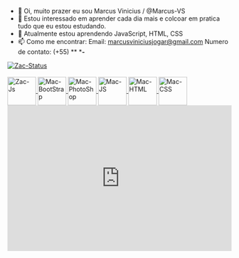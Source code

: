 - 👋 Oi, muito prazer eu sou Marcus Vinicius / @Marcus-VS
- 👀 Estou interessado em aprender cada dia mais e colcoar em pratica tudo que eu estou estudando.
- 🌱 Atualmente estou aprendendo JavaScript, HTML, CSS
- 📫 Como me encontrar:
Email: marcusviniciusjogar@gmail.com
Numero de contato: (+55) ** *****-****

<div>
  <a href="https://github.com/Marcus-VS">
  <img align="center" alt="Zac-Status" src="https://github-readme-stats.vercel.app/api/top-langs/?username=Marcus-VS&layout=compact"/>
    <div>
      <div style="display: inline_block"><br>
        <img align="center" alt="Zac-Js" height="64" width="64" src="https://icongr.am/devicon/nodejs-original.svg?size=97&color=currentColor">
        <img align="center" alt="Mac-BootStrap" height="64" width="64" src="https://icongr.am/devicon/bootstrap-plain-wordmark.svg?size=128&color=0011ff">
        <img align="center" alt="Mac-PhotoShop" height="64" width="64" src="https://icongr.am/devicon/photoshop-line.svg?size=128&color=0011ff">
        <img align="center" alt="Mac-JS" height="64" width="64" src="https://icongr.am/devicon/javascript-plain.svg?size=128&color=0011ff">
        <img align="center" alt="Mac-HTML" height="64" width="64" src="https://icongr.am/devicon/postgresql-original.svg?size=97&color=currentColor">
        <img align="center" alt="Mac-CSS" height="64" width="64" src="https://icongr.am/devicon/git-original.svg?size=978&color=currentColor">
      </div>
   </div>
</div>
<div style='position:relative; padding-bottom:calc(56.33% + 44px)'><iframe src='https://gfycat.com/ifr/BareEarlyCanadagoose' frameborder='0' scrolling='no' width='100%' height='100%' style='position:absolute;top:0;left:0;' allowfullscreen></iframe>
<! ---
Marcus-VS / Marcus-VS é um repositório ✨ especial ✨ porque seu `README.md` (este arquivo) aparece em seu perfil GitHub.
Você pode clicar no link Visualizar para ver as alterações.
--->
